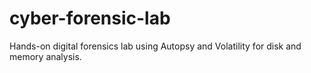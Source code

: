 # cyber-forensic-lab
Hands-on digital forensics lab using Autopsy and Volatility for disk and memory analysis.
